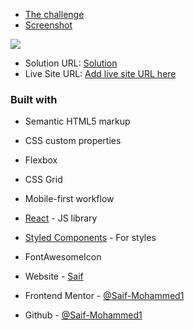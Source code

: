 - [The challenge](https://www.frontendmentor.io/challenges/manage-landing-page-SLXqC6P5/hub)
- [Screenshot]("./src/assets/images/mangeLandingPage.png")

![]("./src/assets/images/mangeLandingPage.png")

- Solution URL: [Solution](https://github.com/Saif-Mohammed1/mange-landing-page)
- Live Site URL: [Add live site URL here](https://your-live-site-url.com)

### Built with

- Semantic HTML5 markup
- CSS custom properties
- Flexbox
- CSS Grid
- Mobile-first workflow
- [React](https://reactjs.org/) - JS library
- [Styled Components](https://styled-components.com/) - For styles
- FontAwesomeIcon

- Website - [Saif](https://www.frontendmentor.io/profile/Saif-Mohammed1)
- Frontend Mentor - [@Saif-Mohammed1](https://www.frontendmentor.io/profile/Saif-Mohammed1)
- Github - [@Saif-Mohammed1](https://github.com/Saif-Mohammed1)
